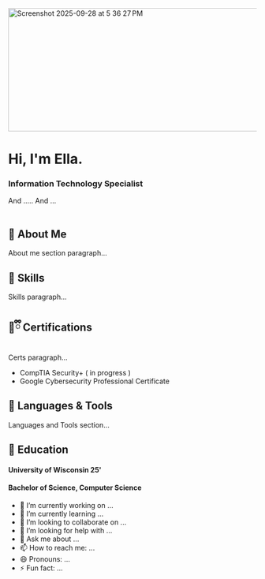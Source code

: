 <img width="811" height="250" alt="Screenshot 2025-09-28 at 5 36 27 PM" src="https://github.com/user-attachments/assets/e3597eb9-0c72-4e63-9bd4-3d225cfd0aa6" />


# Hi,  I'm Ella.
<p>
  <h3>Information Technology Specialist</h3>
  And .....
  And ...
  <br>
  <br>
</p>

## 🍇 About Me

About me section paragraph...

## 🔮 Skills

Skills paragraph...

## 💜ྀི Certifications

Certs paragraph...<br>
- CompTIA Security+  ( in progress )<br>
- Google Cybersecurity Professional Certificate

## 👾 Languages & Tools

Languages and Tools section...

## 🪻 Education

<h4>University of Wisconsin  25'</h4>
<h4>Bachelor of Science, Computer Science</h4>


- 🔭 I’m currently working on ...
- 🌱 I’m currently learning ...
- 👯 I’m looking to collaborate on ...
- 🤔 I’m looking for help with ...
- 💬 Ask me about ...
- 📫 How to reach me: ...
- 😄 Pronouns: ...
- ⚡ Fun fact: ...

